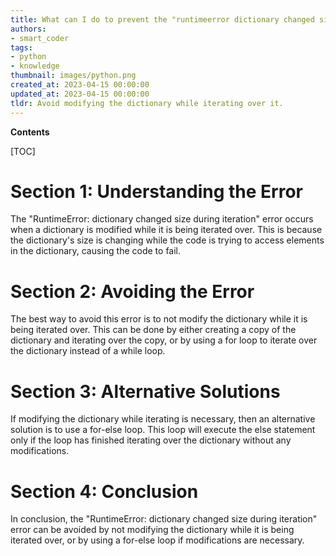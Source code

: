 ```yaml
---
title: What can I do to prevent the "runtimeerror dictionary changed size during iteration" error?
authors:
- smart_coder
tags:
- python
- knowledge
thumbnail: images/python.png
created_at: 2023-04-15 00:00:00
updated_at: 2023-04-15 00:00:00
tldr: Avoid modifying the dictionary while iterating over it.
---
```


**Contents**

[TOC]

# Section 1: Understanding the Error
The "RuntimeError: dictionary changed size during iteration" error occurs when a dictionary is modified while it is being iterated over. This is because the dictionary's size is changing while the code is trying to access elements in the dictionary, causing the code to fail.

# Section 2: Avoiding the Error
The best way to avoid this error is to not modify the dictionary while it is being iterated over. This can be done by either creating a copy of the dictionary and iterating over the copy, or by using a for loop to iterate over the dictionary instead of a while loop.

# Section 3: Alternative Solutions
If modifying the dictionary while iterating is necessary, then an alternative solution is to use a for-else loop. This loop will execute the else statement only if the loop has finished iterating over the dictionary without any modifications.

# Section 4: Conclusion
In conclusion, the "RuntimeError: dictionary changed size during iteration" error can be avoided by not modifying the dictionary while it is being iterated over, or by using a for-else loop if modifications are necessary.
